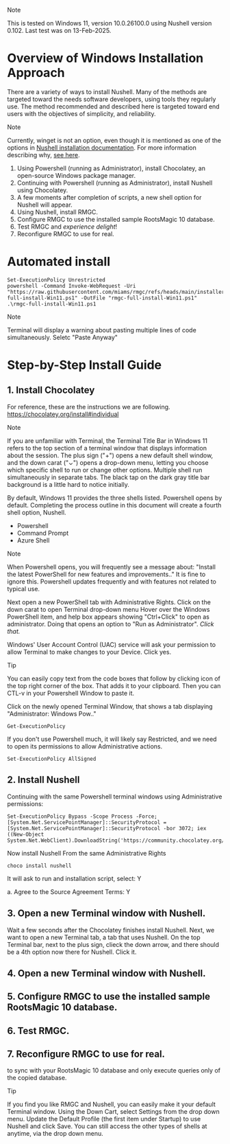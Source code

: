 > [!NOTE]
> This is tested on Windows 11, version 10.0.26100.0 using Nushell version 0.102. Last test was on 13-Feb-2025.

# Overview of Windows Installation Approach

There are a variety of ways to install Nushell. Many of the methods are targeted toward the needs software developers, using tools they regularly use. The method recommended and described here is targeted toward end users with the objectives of simplicity, and reliability.

> [!NOTE]
> Currently, winget is not an option, even though it is mentioned as one of the options in [Nushell installation documentation](https://www.nushell.sh/book/installation.html). For more information describing why, [see here](https://github.com/nushell/nushell/issues/14786).

1. Using Powershell (running as Administrator), install Chocolatey, an open-source Windows package manager.
2. Continuing with Powershell (running as Administrator), install Nushell using Chocolatey.
3. A few moments after completion of scripts, a new shell option for Nushell will appear.
4. Using Nushell, install RMGC.
5. Configure RMGC to use the installed sample RootsMagic 10 database.
6. Test RMGC and _experience delight_!
7. Reconfigure RMGC to use for real.

# Automated install

```
Set-ExecutionPolicy Unrestricted
powershell -Command Invoke-WebRequest -Uri "https://raw.githubusercontent.com/miams/rmgc/refs/heads/main/installers/rmgc-full-install-Win11.ps1" -OutFile "rmgc-full-install-Win11.ps1"
.\rmgc-full-install-Win11.ps1

```

> [!NOTE]
> Terminal will display a warning about pasting multiple lines of code simultaneously. Seletc "Paste Anyway"

# Step-by-Step Install Guide

## 1. Install Chocolatey

For reference, these are the instructions we are following.
https://chocolatey.org/install#individual

> [!NOTE]
> If you are unfamiliar with Terminal, the Terminal Title Bar in Windows 11 refers to the top section of a terminal window that displays information about the session. The plus sign ("+") opens a new default shell window, and the down carat ("⌄") opens a drop-down menu, letting you choose which specific shell to run or change other options. Multiple shell run simultaneously in separate tabs. The black tap on the dark gray title bar background is a little hard to notice initially.

By default, Windows 11 provides the three shells listed. Powershell opens by default. Completing the process outline in this document will create a fourth shell option, Nushell.

- Powershell
- Command Prompt
- Azure Shell

> [!NOTE]
> When Powershell opens, you will frequently see a message about: "Install the latest PowerShell for new features and improvements.." It is fine to ignore this. Powershell updates frequently and with features not related to typical use.

Next open a new PowerShell tab with Administrative Rights. Click on the down carat to open Terminal drop-down menu Hover over the Windows PowerShell item, and help box appears showing "Ctrl+Click" to open as administrator. Doing that opens an option to "Run as Administrator". _Click that._

Windows' User Account Control (UAC) service will ask your permission to allow Terminal to make changes to your Device. Click yes.

> [!TIP]
> You can easily copy text from the code boxes that follow by clicking icon of the top right corner of the box. That adds it to your clipboard. Then you can CTL-v in your Powershell Window to paste it.

Click on the newly opened Terminal Window, that shows a tab displaying "Administrator: Windows Pow.."

```
Get-ExecutionPolicy
```

If you don't use Powershell much, it will likely say Restricted, and we need to open its permissions to allow Administrative actions.

```
Set-ExecutionPolicy AllSigned
```

## 2. Install Nushell

Continuing with the same Powershell terminal windows using Administrative permissions:

```
Set-ExecutionPolicy Bypass -Scope Process -Force; [System.Net.ServicePointManager]::SecurityProtocol = [System.Net.ServicePointManager]::SecurityProtocol -bor 3072; iex ((New-Object System.Net.WebClient).DownloadString('https://community.chocolatey.org/install.ps1'))
```

Now install Nushell
From the same Administrative Rights

```
choco install nushell
```

It will ask to run and installation script, select: Y

a. Agree to the Source Agreement Terms: Y

## 3. Open a new Terminal window with Nushell.

Wait a few seconds after the Chocolatey finishes install Nushell. Next, we want to open a new Terminal tab, a tab that uses Nushell. On the top Terminal bar, next to the plus sign, clieck the down arrow, and there should be a 4th option now there for Nushell. Click it.

## 4. Open a new Terminal window with Nushell.

## 5. Configure RMGC to use the installed sample RootsMagic 10 database.

## 6. Test RMGC.

## 7. Reconfigure RMGC to use for real.

to sync with your RootsMagic 10 database and only execute queries only of the copied database.

> [!TIP]
> If you find you like RMGC and Nushell, you can easily make it your default Terminal window. Using the Down Cart, select Settings from the drop down menu. Update the Default Profile (the first item under Startup) to use Nushell and click Save. You can still access the other types of shells at anytime, via the drop down menu.
